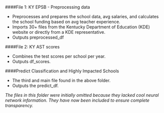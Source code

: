 ####File 1: KY EPSB - Preprocessing data
* Preprocesses and prepares the school data, avg salaries, and calculates the school funding based on avg teacher experience.   
* Imports 30+ files from the Kentucky Department of Education (KDE) website or directly from a KDE representative.
* Outputs preprocessed_df

####File 2:  KY AST scores
* Combines the test scores per school per year. 
* Outputs df_scores. 

####Predict Classification and Highly Impacted Schools 
* The third and main file found in the above folder. 
* Outputs the predict_df. 

*The files in this folder were initially omitted because they lacked cool neural network information. They have now been included to ensure complete transparency.*
